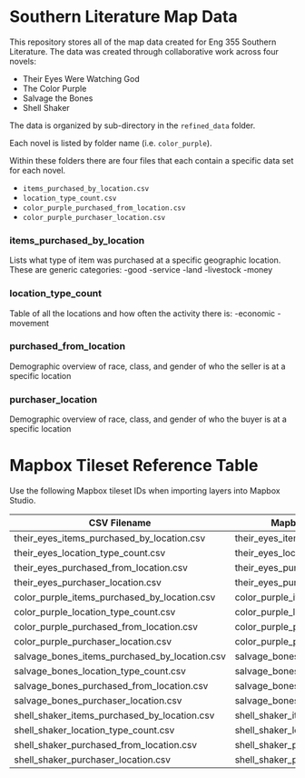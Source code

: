 # Southern Literature Map Data
This repository stores all of the map data created for Eng 355 Southern Literature. The data was created through collaborative work across four novels:
- Their Eyes Were Watching God
- The Color Purple
- Salvage the Bones
- Shell Shaker

The data is organized by sub-directory in the `refined_data` folder. 

Each novel is listed by folder name (i.e. `color_purple`).

Within these folders there are four files that each contain a specific data set for each novel.
- `items_purchased_by_location.csv`
- `location_type_count.csv`
- `color_purple_purchased_from_location.csv`
- `color_purple_purchaser_location.csv`

### items_purchased_by_location

Lists what type of item was purchased at a specific geographic location. These are generic categories:
-good
-service
-land
-livestock
-money

### location_type_count

Table of all the locations and how often the activity there is:
-economic
-movement

### purchased_from_location
Demographic overview of race, class, and gender of who the seller is at a specific location


### purchaser_location
Demographic overview of race, class, and gender of who the buyer is at a specific location

# Mapbox Tileset Reference Table

Use the following Mapbox tileset IDs when importing layers into Mapbox Studio.

| CSV Filename                              | Mapbox Layer Name               | Mapbox ID                          |
|------------------------------------------|--------------------------------|------------------------------------|
| their_eyes_items_purchased_by_location.csv | their_eyes_items_layer          | `yourusername.their_eyes_items`     |
| their_eyes_location_type_count.csv        | their_eyes_location_count_layer | `yourusername.their_eyes_loc_count` |
| their_eyes_purchased_from_location.csv    | their_eyes_purchased_from_layer | `yourusername.their_eyes_seller`    |
| their_eyes_purchaser_location.csv         | their_eyes_purchaser_layer      | `yourusername.their_eyes_purchaser` |
| color_purple_items_purchased_by_location.csv | color_purple_items_layer      | `yourusername.color_purple_items`   |
| color_purple_location_type_count.csv      | color_purple_location_count_layer | `yourusername.color_purple_loc_count` |
| color_purple_purchased_from_location.csv  | color_purple_purchased_from_layer | `yourusername.color_purple_seller`  |
| color_purple_purchaser_location.csv       | color_purple_purchaser_layer    | `yourusername.color_purple_purchaser` |
| salvage_bones_items_purchased_by_location.csv | salvage_bones_items_layer    | `yourusername.salvage_bones_items`  |
| salvage_bones_location_type_count.csv     | salvage_bones_location_count_layer | `yourusername.salvage_bones_loc_count` |
| salvage_bones_purchased_from_location.csv | salvage_bones_purchased_from_layer | `yourusername.salvage_bones_seller` |
| salvage_bones_purchaser_location.csv      | salvage_bones_purchaser_layer   | `yourusername.salvage_bones_purchaser` |
| shell_shaker_items_purchased_by_location.csv | shell_shaker_items_layer      | `yourusername.shell_shaker_items`   |
| shell_shaker_location_type_count.csv      | shell_shaker_location_count_layer | `yourusername.shell_shaker_loc_count` |
| shell_shaker_purchased_from_location.csv  | shell_shaker_purchased_from_layer | `yourusername.shell_shaker_seller`  |
| shell_shaker_purchaser_location.csv       | shell_shaker_purchaser_layer    | `yourusername.shell_shaker_purchaser` |

  
